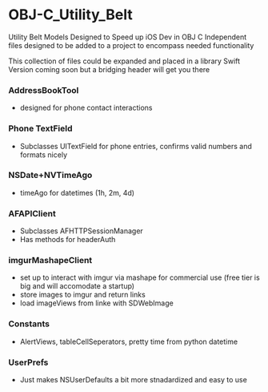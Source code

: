 # OBJ-C_Utility_Belt
Utility Belt Models Designed to Speed up iOS Dev in OBJ C
Independent files designed to be added to a project to encompass needed functionality

This collection of files could be expanded and placed in a library
Swift Version coming soon but a bridging header will get you there

### AddressBookTool 
* designed for phone contact interactions

### Phone TextField 
* Subclasses UITextField for phone entries, confirms valid numbers and formats nicely

### NSDate+NVTimeAgo 
* timeAgo for datetimes (1h, 2m, 4d)

### AFAPIClient 
* Subclasses AFHTTPSessionManager
* Has methods for headerAuth

### imgurMashapeClient
* set up to interact with imgur via mashape for commercial use (free tier is big and will accomodate a startup)
* store images to imgur and return links
* load imageViews from linke with SDWebImage

### Constants
* AlertViews, tableCellSeperators, pretty time from python datetime

### UserPrefs
* Just makes NSUserDefaults a bit more stnadardized and easy to use

